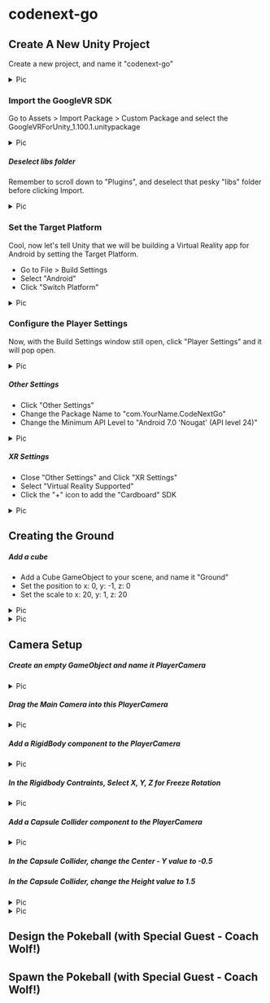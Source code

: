 # codenext-go

## Create A New Unity Project

Create a new project, and name it "codenext-go"

<details>
  <summary> Pic </summary>
  <img src="/images/new-project.png">
</details>


### Import the GoogleVR SDK

Go to Assets > Import Package > Custom Package and select the GoogleVRForUnity_1.100.1.unitypackage

<details>
  <summary> Pic </summary>
  <img src="images/import-gvr.png">
</details>

##### Deselect libs folder

Remember to scroll down to "Plugins", and deselect that pesky "libs" folder before clicking Import.

<details>
  <summary> Pic </summary>
  <img src="images/no-lib.png">
</details>

### Set the Target Platform

Cool, now let's tell Unity that we will be building a Virtual Reality app for Android by setting the Target Platform.

* Go to File > Build Settings
* Select "Android"
* Click "Switch Platform"

<details>
  <summary> Pic </summary>
  <img src="images/switch-platform.png">
</details>

### Configure the Player Settings

Now, with the Build Settings window still open, click "Player Settings" and it will pop open.

<details>
  <summary> Pic </summary>
  <img src="images/player-settings.png">
</details>

##### Other Settings

* Click "Other Settings"
* Change the Package Name to "com.YourName.CodeNextGo"
* Change the Minimum API Level to "Android 7.0 'Nougat' (API level 24)" 

<details>
  <summary> Pic </summary>
  <img src="images/other-settings.png">
</details>

##### XR Settings

* Close "Other Settings" and Click "XR Settings"
* Select "Virtual Reality Supported"
* Click the "+" icon to add the "Cardboard" SDK

<details>
  <summary> Pic </summary>
  <img src="images/xr-settings.png">
</details>

## Creating the Ground

##### Add a cube

* Add a Cube GameObject to your scene, and name it "Ground"
* Set the position to x: 0, y: -1, z: 0
* Set the scale to x: 20, y: 1, z: 20

<details>
  <summary> Pic </summary>
  <img src="images/ground-vals.png">
</details>
<details>
  <summary> Pic </summary>
  <img src="images/ground.png">
</details>

## Camera Setup

##### Create an empty GameObject and name it PlayerCamera

<details>
  <summary> Pic </summary>
  <img src="images/create-empty.png">
</details>

##### Drag the Main Camera into this PlayerCamera

<details>
  <summary> Pic </summary>
  <img src="images/player-main.png">
</details>

##### Add a RigidBody component to the PlayerCamera

<details>
  <summary> Pic </summary>
  <img src="images/rigidbody.png">
</details>

##### In the Rigidbody Contraints, Select X, Y, Z for Freeze Rotation

<details>
  <summary> Pic </summary>
  <img src="images/freeze-rotation.png">
</details>

##### Add a Capsule Collider component to the PlayerCamera

<details>
  <summary> Pic </summary>
  <img src="images/capsule-collider.png">
</details>

##### In the Capsule Collider, change the Center - Y value to -0.5
##### In the Capsule Collider, change the Height value to 1.5

<details>
  <summary> Pic </summary>
  <img src="images/capsule-vals.png">
</details>
<details>
  <summary> Pic </summary>
  <img src="images/capsule.png">
</details>

## Design the Pokeball (with Special Guest - Coach Wolf!)

## Spawn the Pokeball (with Special Guest - Coach Wolf!)




